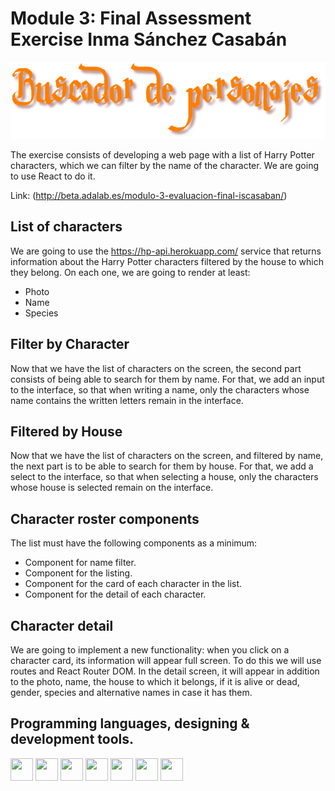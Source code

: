 # Module 3: Final Assessment Exercise Inma Sánchez Casabán

![Logo Harry Potter](/src/images/header_test1.png)


The exercise consists of developing a web page with a list of Harry Potter characters, which we can filter by the name of the character. We are going to use React to do it.

Link: (http://beta.adalab.es/modulo-3-evaluacion-final-iscasaban/)

## List of characters

We are going to use the https://hp-api.herokuapp.com/ service that returns information about the Harry Potter characters filtered by the house to which they belong. On each one, we are going to render at least:

- Photo
- Name
- Species

## Filter by Character

Now that we have the list of characters on the screen, the second part consists of being able to search for them by name. For that, we add an input to the interface, so that when writing a name, only the characters whose name contains the written letters remain in the interface.

## Filtered by House

Now that we have the list of characters on the screen, and filtered by name, the next part is to be able to search for them by house. For that, we add a select to the interface, so that when selecting a house, only the characters whose house is selected remain on the interface.

## Character roster components

The list must have the following components as a minimum:

- Component for name filter.
- Component for the listing.
- Component for the card of each character in the list.
- Component for the detail of each character.

## Character detail

We are going to implement a new functionality: when you click on a character card, its information will appear full screen. To do this we will use routes and React Router DOM. In the detail screen, it will appear in addition to the photo, name, the house to which it belongs, if it is alive or dead, gender, species and alternative names in case it has them.

## Programming languages, designing & development tools.

<img src="https://cdn.jsdelivr.net/gh/devicons/devicon/icons/html5/html5-original.svg" height="36" width="36" />
<img src="https://cdn.jsdelivr.net/gh/devicons/devicon/icons/sass/sass-original.svg" height="36" width="36" />
<img src="https://cdn.jsdelivr.net/gh/devicons/devicon/icons/npm/npm-original-wordmark.svg" height="36" width="36" />
<img src="https://cdn.jsdelivr.net/gh/devicons/devicon/icons/gulp/gulp-plain.svg" height="36" width="36" />
<img src="https://cdn.jsdelivr.net/gh/devicons/devicon/icons/nodejs/nodejs-original-wordmark.svg" height="36" width="36" />
<img src="https://cdn.jsdelivr.net/gh/devicons/devicon/icons/javascript/javascript-original.svg" height="36" width="36" /> 
<img src="https://cdn.jsdelivr.net/gh/devicons/devicon/icons/react/react-original.svg" height="36" width="36"/>
